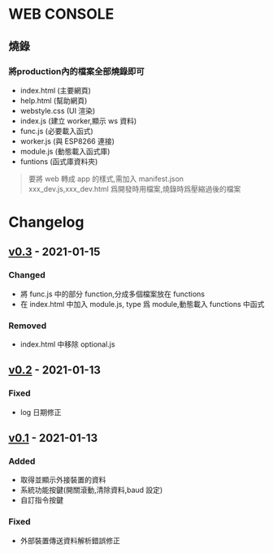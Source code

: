 # WEB CONSOLE

## 燒錄

### 將production內的檔案全部燒錄即可

- index.html (主要網頁)
- help.html (幫助網頁)
- webstyle.css (UI 渲染)
- index.js (建立 worker,顯示 ws 資料)
- func.js (必要載入函式)
- worker.js (與 ESP8266 連接)
- module.js (動態載入函式庫)
- funtions (函式庫資料夾)

> 要將 web 轉成 app 的樣式,需加入 manifest.json <br>
> xxx_dev.js,xxx_dev.html 爲開發時用檔案,燒錄時爲壓縮過後的檔案

# Changelog

## [v0.3] - 2021-01-15

### Changed

- 將 func.js 中的部分 function,分成多個檔案放在 functions
- 在 index.html 中加入 module.js, type 爲 module,動態載入 functions 中函式

### Removed

- index.html 中移除 optional.js

## [v0.2] - 2021-01-13

### Fixed

- log 日期修正

## [v0.1] - 2021-01-13

### Added

- 取得並顯示外接裝置的資料
- 系統功能按鍵(開關滾動,清除資料,baud 設定)
- 自訂指令按鍵

### Fixed

- 外部裝置傳送資料解析錯誤修正

[v0.3]: http://10.10.10.103:10080/cmsg-esp8266-web/cmsg-webconsole/compare/v0.2...v0.3
[v0.2]: http://10.10.10.103:10080/cmsg-esp8266-web/cmsg-webconsole/compare/v0.1...v0.2
[v0.1]: http://10.10.10.103:10080/cmsg-esp8266-web/cmsg-webconsole/tags/v0.1
